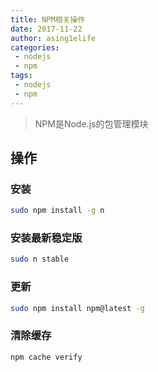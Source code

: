 ```yaml
---
title: NPM相关操作
date: 2017-11-22
author: asing1elife
categories:
 - nodejs
 - npm
tags:
 - nodejs
 - npm
---
```

> NPM是Node.js的包管理模块  

## 操作
### 安装
```sh
sudo npm install -g n
```

### 安装最新稳定版 
```sh
sudo n stable
```

### 更新
```sh
sudo npm install npm@latest -g
```

### 清除缓存
```sh
npm cache verify
```
